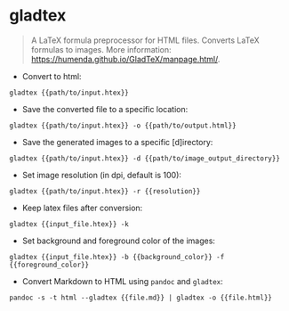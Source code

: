 # gladtex

> A LaTeX formula preprocessor for HTML files. Converts LaTeX formulas to images.
> More information: <https://humenda.github.io/GladTeX/manpage.html/>.

- Convert to html:

`gladtex {{path/to/input.htex}}`

- Save the converted file to a specific location:

`gladtex {{path/to/input.htex}} -o {{path/to/output.html}}`

- Save the generated images to a specific [d]irectory:

`gladtex {{path/to/input.htex}} -d {{path/to/image_output_directory}}`

- Set image resolution (in dpi, default is 100):

`gladtex {{path/to/input.htex}} -r {{resolution}}`

- Keep latex files after conversion:

`gladtex {{input_file.htex}} -k`

- Set background and foreground color of the images:

`gladtex {{input_file.htex}} -b {{background_color}} -f {{foreground_color}}`

- Convert Markdown to HTML using `pandoc` and `gladtex`:

`pandoc -s -t html --gladtex {{file.md}} | gladtex -o {{file.html}}`
